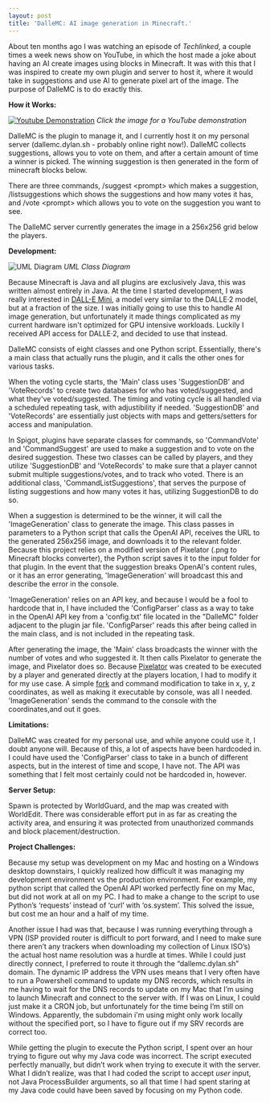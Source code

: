 ```yaml
---
layout: post
title: 'DalleMC: AI image generation in Minecraft.'
---
```


About ten months ago I was watching an episode of *Techlinked*, a couple times a week news show on YouTube, in which the host made a joke about having an AI create images using blocks in Minecraft. It was with this that I was inspired to create my own plugin and server to host it, where it would take in suggestions and use AI to generate pixel art of the image. The purpose of DalleMC is to do exactly this.

**How it Works:**

[![Youtube Demonstration](https://img.youtube.com/vi/IKPfUOyyxWk/0.jpg)](https://www.youtube.com/watch?v=IKPfUOyyxWk)
*Click the image for a YouTube demonstration*

DalleMC is the plugin to manage it, and I currently host it on my personal server (dallemc.dylan.sh - probably online right now!). DalleMC collects suggestions, allows you to vote on them, and after a certain amount of time a winner is picked. The winning suggestion is then generated in the form of minecraft blocks below.

There are three commands, /suggest &lt;prompt&gt; which makes a suggestion, /listsuggestions which shows the suggestions and how many votes it has, and /vote &lt;prompt&gt; which allows you to vote on the suggestion you want to see.

The DalleMC server currently generates the image in a 256x256 grid below the players.

**Development:**

![UML Diagram](https://github.com/dylan-sh/dallemc/assets/50163127/4ade713c-14e3-4a75-9501-6446d1b36968)
*UML Class Diagram*

Because Minecraft is Java and all plugins are exclusively Java, this was written almost entirely in Java. At the time I started development, I was really interested in [DALL-E Mini](https://github.com/borisdayma/dalle-mini), a model very similar to the DALLE·2 model, but at a fraction of the size. I was initially going to use this to handle AI image generation, but unfortunately it made things complicated as my current hardware isn't optimized for GPU intensive workloads. Luckily I received API access for DALLE·2, and decided to use that instead.

DalleMC consists of eight classes and one Python script. Essentially, there's a main class that actually runs the plugin, and it calls the other ones for various tasks. 

When the voting cycle starts, the 'Main' class uses 'SuggestionDB' and 'VoteRecords' to create two databases for who has voted/suggested, and what they've voted/suggested. The timing and voting cycle is all handled via a scheduled repeating task, with adjustibility if needed. 'SuggestionDB' and 'VoteRecords' are essentially just objects with maps and getters/setters for access and manipulation.

In Spigot, plugins have separate classes for commands, so 'CommandVote' and 'CommandSuggest' are used to make a suggestion and to vote on the desired suggestion. These two classes can be called by players, and they utilize 'SuggestionDB' and 'VoteRecords' to make sure that a player cannot submit multiple suggestions/votes, and to track who voted. There is an additional class, 'CommandListSuggestions', that serves the purpose of listing suggestions and how many votes it has, utilizing SuggestionDB to do so.

When a suggestion is determined to be the winner, it will call the 'ImageGeneration' class to generate the image. This class passes in parameters to a Python script that calls the OpenAI API, receives the URL to the generated 256x256 image, and downloads it to the relevant folder. Because this project relies on a modified version of Pixelator (.png to Minecraft blocks converter), the Python script saves it to the input folder for that plugin. In the event that the suggestion breaks OpenAI's content rules, or it has an error generating, 'ImageGeneration' will broadcast this and describe the error in the console.

'ImageGeneration' relies on an API key, and because I would be a fool to hardcode that in, I have included the 'ConfigParser' class as a way to take in the OpenAI API key from a 'config.txt' file located in the "DalleMC" folder adjacent to the plugin jar file. 'ConfigParser' reads this after being called in the main class, and is not included in the repeating task.

After generating the image, the 'Main' class broadcasts the winner with the number of votes and who suggested it. It then calls Pixelator to generate the image, and Pixelator does so. Because [Pixelator](https://github.com/TheBizii/Pixelator) was created to be executed by a player and generated directly at the players location, I had to modify it for my use case. A simple [fork](https://github.com/dylan-sh/Pixelator-Location) and command modification to take in x, y, z coordinates, as well as making it executable by console, was all I needed. 'ImageGeneration' sends the command to the console with the coordinates,and out it goes.

**Limitations:**

DalleMC was created for my personal use, and while anyone could use it, I doubt anyone will. Because of this, a lot of aspects have been hardcoded in. I could have used the 'ConfigParser' class to take in a bunch of different aspects, but in the interest of time and scope, I have not. The API was something that I felt most certainly could not be hardcoded in, however.

**Server Setup:**

Spawn is protected by WorldGuard, and the map was created with WorldEdit. There was considerable effort put in as far as creating the activity area, and ensuring it was protected from unauthorized commands and block placement/destruction.


**Project Challenges:**

Because my setup was development on my Mac and hosting on a Windows desktop downstairs, I quickly realized how difficult it was managing my development environment vs the production environment. For example, my python script that called the OpenAI API worked perfectly fine on my Mac, but did not work at all on my PC. I had to make a change to the script to use Python’s ‘requests’ instead of ‘curl’ with ‘os.system’. This solved the issue, but cost me an hour and a half of my time. 

Another issue I had was that, because I was running everything through a VPN (ISP provided router is difficult to port forward, and I need to make sure there aren’t any trackers when downloading my collection of Linux ISO’s) the actual host name resolution was a hurdle at times. While I could just directly connect, I preferred to route it through the “dallemc.dylan.sh” domain. The dynamic IP address the VPN uses means that I very often have to run a Powershell command to update my DNS records, which results in me having to wait for the DNS records to update on my Mac that I’m using to launch Minecraft and connect to the server with. If I was on Linux, I could just make it a CRON job, but unfortunately for the time being I’m still on Windows. Apparently, the subdomain i'm using might only work locally without the specified port, so I have to figure out if my SRV records are correct too.

While getting the plugin to execute the Python script, I spent over an hour trying to figure out why my Java code was incorrect. The script executed perfectly manually, but didn’t work when trying to execute it with the server. What I didn’t realize, was that I had coded the script to accept *user* input, not Java ProcessBuilder arguments, so all that time I had spent staring at my Java code could have been saved by focusing on my Python code.

